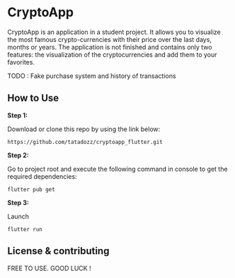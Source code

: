 # CryptoApp

CryptoApp is an application in a student project. It allows you to visualize the most famous crypto-currencies with their price over the last days, months or years. The application is not finished and contains only two features: the visualization of the cryptocurrencies and add them to your favorites.

TODO : Fake purchase system and history of transactions

## How to Use 

**Step 1:**

Download or clone this repo by using the link below:

```
https://github.com/tatadozz/cryptoapp_flutter.git
```

**Step 2:**

Go to project root and execute the following command in console to get the required dependencies: 

```
flutter pub get 
```

**Step 3:**

Launch

```
flutter run
```

## License & contributing
FREE TO USE. GOOD LUCK !
